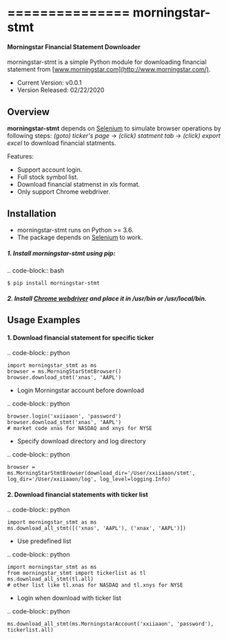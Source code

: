 ===============
morningstar-stmt
===============

#### Morningstar Financial Statement Downloader

morningstar-stmt is a simple Python module for downloading financial statement from [www.morningstar.com](http://www.morningstar.com/).

- Current Version: v0.0.1
- Version Released: 02/22/2020

Overview
--------
**morningstar-stmt** depends on [Selenium](https://selenium-python.readthedocs.io/installation.html) to simulate browser operations by following steps: _(goto) ticker's page_ -> _(click) statment tab_ -> _(click) export excel_ to download financial statments.

Features:

 - Support account login.
 - Full stock symbol list.
 - Download financial statmenst in xls format.
 - Only support Chrome webdriver.

Installation
-------------
- morningstar-stmt runs on Python >= 3.6.
- The package depends on [Selenium](https://selenium-python.readthedocs.io/installation.html) to work.

##### 1. Install morningstar-stmt using pip:

.. code-block:: bash

    $ pip install morningstar-stmt


##### 2. Install [Chrome webdriver](https://sites.google.com/a/chromium.org/chromedriver/downloads) and place it in **/usr/bin** or **/usr/local/bin**.


Usage Examples
--------------
#### 1. Download financial statement for specific ticker

.. code-block:: python

    import morningstar_stmt as ms
    browser = ms.MorningStarStmtBrowser()
    browser.download_stmt('xnas', 'AAPL')
    
- Login Morningstar account before download

.. code-block:: python

    browser.login('xxiiaaon', 'password')
    browser.download_stmt('xnas', 'AAPL')
    # market code xnas for NASDAQ and xnys for NYSE

- Specify download directory and log directory

.. code-block:: python

    browser = ms.MorningStarStmtBrowser(download_dir='/User/xxiiaaon/stmt', log_dir='/User/xxiiaaon/log', log_level=logging.Info)
    
    
#### 2. Download financial statements with ticker list

.. code-block:: python

    import morningstar_stmt as ms
    ms.download_all_stmt([('xnas', 'AAPL'), ('xnax', 'AAPL')])
    
- Use predefined list

.. code-block:: python

    import morningstar_stmt as ms
    from morningstar_stmt import tickerlist as tl
    ms.download_all_stmt(tl.all)
    # other list like tl.xnas for NASDAQ and tl.xnys for NYSE
    
- Login when download with ticker list

.. code-block:: python

    ms.download_all_stmt(ms.MorningstarAccount('xxiiaaon', 'password'), tickerlist.all)